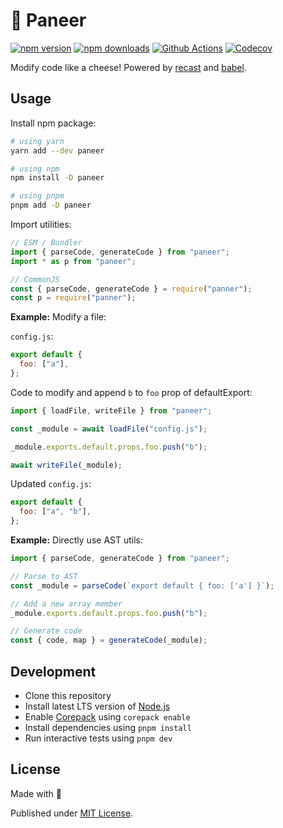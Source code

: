 # 🧀 Paneer

[![npm version][npm-version-src]][npm-version-href]
[![npm downloads][npm-downloads-src]][npm-downloads-href]
[![Github Actions][github-actions-src]][github-actions-href]
[![Codecov][codecov-src]][codecov-href]

Modify code like a cheese! Powered by [recast](https://github.com/benjamn/recast) and [babel](https://babeljs.io/).

## Usage

Install npm package:

```sh
# using yarn
yarn add --dev paneer

# using npm
npm install -D paneer

# using pnpm
pnpm add -D paneer
```

Import utilities:

```js
// ESM / Bundler
import { parseCode, generateCode } from "paneer";
import * as p from "paneer";

// CommonJS
const { parseCode, generateCode } = require("panner");
const p = require("panner");
```

**Example:** Modify a file:

`config.js`:

```js
export default {
  foo: ["a"],
};
```

Code to modify and append `b` to `foo` prop of defaultExport:

```js
import { loadFile, writeFile } from "paneer";

const _module = await loadFile("config.js");

_module.exports.default.props.foo.push("b");

await writeFile(_module);
```

Updated `config.js`:

```js
export default {
  foo: ["a", "b"],
};
```

**Example:** Directly use AST utils:

```js
import { parseCode, generateCode } from "paneer";

// Parse to AST
const _module = parseCode(`export default { foo: ['a'] }`);

// Add a new array member
_module.exports.default.props.foo.push("b");

// Generate code
const { code, map } = generateCode(_module);
```

## Development

- Clone this repository
- Install latest LTS version of [Node.js](https://nodejs.org/en/)
- Enable [Corepack](https://github.com/nodejs/corepack) using `corepack enable`
- Install dependencies using `pnpm install`
- Run interactive tests using `pnpm dev`

## License

Made with 💛

Published under [MIT License](./LICENSE).

<!-- Badges -->

[npm-version-src]: https://img.shields.io/npm/v/paneer?style=flat-square
[npm-version-href]: https://npmjs.com/package/paneer
[npm-downloads-src]: https://img.shields.io/npm/dm/paneer?style=flat-square
[npm-downloads-href]: https://npmjs.com/package/paneer
[github-actions-src]: https://img.shields.io/github/workflow/status/unjs/paneer/ci/main?style=flat-square
[github-actions-href]: https://github.com/unjs/paneer/actions?query=workflow%3Aci
[codecov-src]: https://img.shields.io/codecov/c/gh/unjs/paneer/main?style=flat-square
[codecov-href]: https://codecov.io/gh/unjs/paneer
